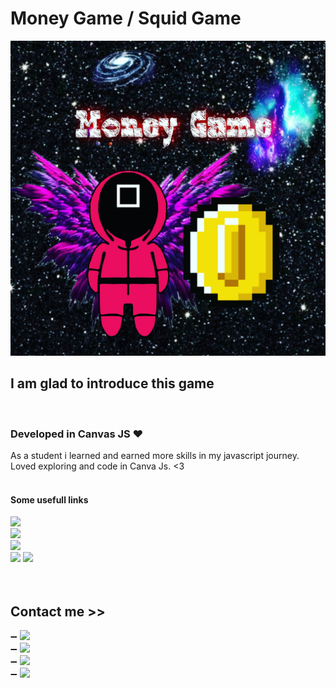 # Money Game / Squid Game


<a href="https://realpxd.github.io/ProgrammerXD/Money-Game" ><img src="./thumbnail.jpg" alt="thumbnail" ></a>

<h2> I am glad to introduce this game </h2><br>

<h3> Developed in Canvas JS ❤️</h3>
<spam> As a student i learned and earned more skills in my javascript journey. Loved exploring and code in Canva Js. <3 </span><br><br>

<h4> Some usefull links </h4>
<a href="https://realpxd.github.io/RoadToInifinity"> <img src="https://img.shields.io/badge/Play-RoadToInfinity-orange" ></a><br>
<a href="https://realpxd.github.io/Instagram-Clone-Beta"> <img src="https://img.shields.io/badge/INSTAGRAM-CLONE-brown" ></a> <br>
<a href="https://realpxd.github.io/ProgrammerXD"> <img src="https://img.shields.io/badge/Website-ProgrammerXD.in-orange" ></a> <br>
<a href="https://realpxd.github.io/ProgrammerXD/Certificates.html"> <img src="https://img.shields.io/badge/Certificates-PXD-blue" ></a>
<a href="https://www.linkedin.com/in/programmerxd"> <img src="https://img.shields.io/badge/LinkedIN-Resume-brown" ></a>
<br><br><br>


<h2 id="contact" > Contact me >> </h2> 
➖ <a href="https://t.me/damnnaman"> <img src="https://img.shields.io/badge/TELEGRAM-DamnNaman-orange" ></a><br>
➖ <a href="https://twitter.com/PXD_Officials"> <img src="https://img.shields.io/badge/TWITTER-PXD_Officials-orange" ></a><br>
➖ <a href="https://in.linkedin.com/programmerxd"> <img src="https://img.shields.io/badge/LinkedIN.com-ProgrammerXD-orange" ></a><br>
➖ <a href="https://youtube.com/channel/UCTlEvNf_UWq2aoq8-XFIYIQ"> <img src="https://img.shields.io/badge/YOUTUBE-ProgrammerXD-orange" ></a>